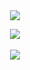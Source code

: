<div align="center">

<img src="https://capsule-render.vercel.app/api?type=waving&color=0:6699ff,100:ffbbee&height=300&section=header&text=ImOnple's GitHub&fontSize=90&fontColor=ffffff">

  <img src="https://github-readme-stats.vercel.app/api/top-langs/?username=ImOnple&layout=compact&count_private=true&theme=transparent"><br><br>
  <img src="https://github-readme-stats.vercel.app/api?username=ImOnple&show_icons=true&count_private=true&theme=transparent">
</div>
